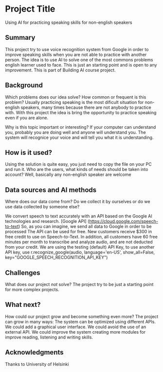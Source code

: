 # Project Title

Using AI for practicing speaking skills for non-english speakers


## Summary

This project try to use voice recognition system from Google in order to improve speaking skills when you are not able to practice with another person.
The idea is to use AI to solve one of the most commons problems english learner used to face.
This is just an starting point and is open to any improvement.
This is part of Building AI course project.


## Background

Which problems does our idea solve? How common or frequent is this problem?
Usually practicing speaking is the most dificult situation for non-english speakers, many times because there are not anybody to practice with.
With this project the idea is bring the opportunity to practice speaking even if you are alone.

Why is this topic important or interesting?
If your computer can understand you, probably you are doing well and anyone will understand you.
The system will recognice your voice and will tell you what it is understanding.


## How is it used?

Using the solution is quite easy, you just need to copy the file on your PC and run it.
Who are the users, what kinds of needs should be taken into account? Well, basically any non-english speaker are welcome


## Data sources and AI methods

Where does our data come from? Do we collect it by ourselves or do we use data collected by someone else?

We convert speech to text accurately with an API based on the Google AI technologies and research.
[Google API] (https://cloud.google.com/speech-to-text)
So, as you can imagine, we send all data to Google in order to be processed
The API can be used for free. New customers receive $300 in free credit to use on Speech-to-Text. In addition, all customers have 60 free minutes per month to transcribe and analyze audio, and are not deducted from your credit.
We are using the testing (default) API Key, to use another API key, use r.recognize_google(audio, language='en-US', show_all=False, key="GOOGLE_SPEECH_RECOGNITION_API_KEY")


## Challenges

What does our project _not_ solve?
The project try to be just a starting point for more complex projects.


## What next?

How could our project grow and become something even more?
The project can grow in many ways:
The system can be optimized using different APIs.
We could add a graphical user interface.
We could avoid the use of an external API.
We could improve the system creating more modules for improve reading, listening and writing skills.


## Acknowledgments

Thanks to University of Helsinki
